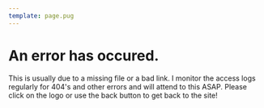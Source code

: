 ```yaml
---
template: page.pug
---
```


# An error has occured.

This is usually due to a missing file or a bad link. I monitor the access logs regularly for 404's and other errors and will attend to this ASAP. Please click on the logo or use the back button to get back to the site!
